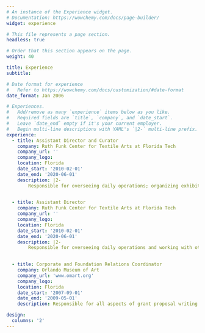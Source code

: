```yaml
---
# An instance of the Experience widget.
# Documentation: https://wowchemy.com/docs/page-builder/
widget: experience

# This file represents a page section.
headless: true

# Order that this section appears on the page.
weight: 40

title: Experience
subtitle:

# Date format for experience
#   Refer to https://wowchemy.com/docs/customization/#date-format
date_format: Jan 2006

# Experiences.
#   Add/remove as many `experience` items below as you like.
#   Required fields are `title`, `company`, and `date_start`.
#   Leave `date_end` empty if it's your current employer.
#   Begin multi-line descriptions with YAML's `|2-` multi-line prefix.
experience:
  - title: Assistant Director and Curator
    company: Ruth Funk Center for Textile Arts at Florida Tech
    company_url: ''
    company_logo: 
    location: Florida
    date_start: '2010-02-01'
    date_end: '2020-06-01'
    description: |2-
        Responsible for overseeing daily operations; organizing exhibitions and exhibition-related programs; and working with other university units and public organizations to promote collaborative, interdisciplinary projects. 
       

  - title: Assistant Director
    company: Ruth Funk Center for Textile Arts at Florida Tech
    company_url: ''
    company_logo: 
    location: Florida
    date_start: '2010-02-01'
    date_end: '2020-06-01'
    description: |2-
        Responsible for overseeing daily operations and working with other university units and public organizations to promote collaborative, interdisciplinary projects. 

        
  - title: Corporate and Foundation Relations Coordinator
    company: Orlando Museum of Art
    company_url: 'www.omart.org'
    company_logo: 
    location: Florida
    date_start: '2007-09-01'
    date_end: '2009-05-01'
    description: Responsible for all aspects of grant proposal writing and reporting, managed corporate sponsorship and recognition, and managed donor bequests and other aspects of the museum’s planned giving program.

design:
  columns: '2'
---
```

